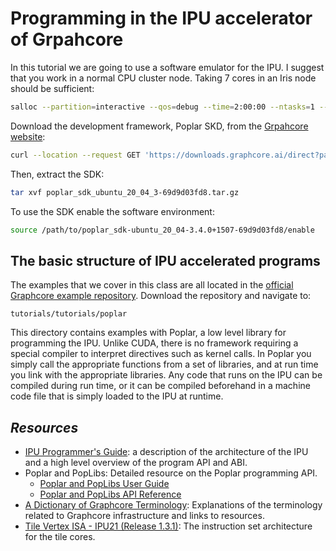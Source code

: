 # Programming in the IPU accelerator of Grpahcore

In this tutorial we are going to use a software emulator for the IPU. I suggest that you work in a normal CPU cluster node. Taking 7 cores in an Iris node should be sufficient:
```bash
salloc --partition=interactive --qos=debug --time=2:00:00 --ntasks=1 --cpus-per-task=7
```
Download the development framework, Poplar SKD, from the [Grpahcore website](https://www.graphcore.ai/downloads):
```bash
curl --location --request GET 'https://downloads.graphcore.ai/direct?package=poplar-poplar_sdk_ubuntu_20_04_3.4.0_69d9d03fd8-3.4.0&file=poplar_sdk-ubuntu_20_04-3.4.0-69d9d03fd8.tar.gz' --output 'poplar_sdk-ubuntu_20_04-3.4.0-69d9d03fd8.tar.gz'
```
Then, extract the SDK:
```bash
tar xvf poplar_sdk_ubuntu_20_04_3-69d9d03fd8.tar.gz
```
To use the SDK enable the software environment:
```bash
source /path/to/poplar_sdk-ubuntu_20_04-3.4.0+1507-69d9d03fd8/enable
```

## The basic structure of IPU accelerated programs

The examples that we cover in this class are all located in the [official Graphcore example repository](https://github.com/graphcore/examples). Download the repository and navigate to:
```
tutorials/tutorials/poplar
```
This directory contains examples with Poplar, a low level library for programming the IPU. Unlike CUDA, there is no framework requiring a special compiler to interpret directives such as kernel calls. In Poplar you simply call the appropriate functions from a set of libraries, and at run time you link with the appropriate libraries. Any code that runs on the IPU can be compiled during run time, or it can be compiled beforehand in a machine code file that is simply loaded to the IPU at runtime.

## _Resources_

- [IPU Programmer's Guide](https://docs.graphcore.ai/projects/ipu-programmers-guide/en/latest/): a description of the architecture of the IPU and a high level overview of the program API and ABI.
- Poplar and PopLibs: Detailed resource on the Poplar programming API.
    - [Poplar and PopLibs User Guide](https://docs.graphcore.ai/projects/poplar-user-guide/en/latest/)
    - [Poplar and PopLibs API Reference](https://docs.graphcore.ai/projects/poplar-api/en/latest/)
- [A Dictionary of Graphcore Terminology](https://docs.graphcore.ai/projects/graphcore-glossary/en/latest/): Explanations of the terminology related to Graphcore infrastructure and links to resources.
- [Tile Vertex ISA - IPU21 (Release 1.3.1)](https://docs.graphcore.ai/projects/isa/en/latest/_static/TileVertexISA-IPU21-1.3.1.pdf): The instruction set architecture for the tile cores.
